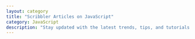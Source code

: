 ```yaml
---
layout: category
title: "Scribbler Articles on JavaScript"
category: JavaScript
description: "Stay updated with the latest trends, tips, and tutorials in JavaScript with sample notebooks on Scribbler."
---
```

